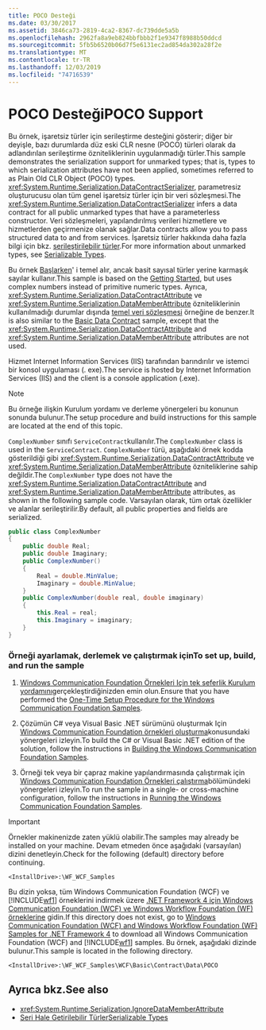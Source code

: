 ```yaml
---
title: POCO Desteği
ms.date: 03/30/2017
ms.assetid: 3846ca73-2819-4ca2-8367-dc739dde5a5b
ms.openlocfilehash: 2962fa8a9eb824bbfbbb2f1e9347f8988b50ddcd
ms.sourcegitcommit: 5fb5b6520b06d7f5e6131ec2ad854da302a28f2e
ms.translationtype: MT
ms.contentlocale: tr-TR
ms.lasthandoff: 12/03/2019
ms.locfileid: "74716539"
---
```

# <a name="poco-support"></a><span data-ttu-id="4670f-102">POCO Desteği</span><span class="sxs-lookup"><span data-stu-id="4670f-102">POCO Support</span></span>
<span data-ttu-id="4670f-103">Bu örnek, işaretsiz türler için serileştirme desteğini gösterir; diğer bir deyişle, bazı durumlarda düz eski CLR nesne (POCO) türleri olarak da adlandırılan serileştirme özniteliklerinin uygulanmadığı türler.</span><span class="sxs-lookup"><span data-stu-id="4670f-103">This sample demonstrates the serialization support for unmarked types; that is, types to which serialization attributes have not been applied, sometimes referred to as Plain Old CLR Object (POCO) types.</span></span> <span data-ttu-id="4670f-104"><xref:System.Runtime.Serialization.DataContractSerializer>, parametresiz oluşturucusu olan tüm genel işaretsiz türler için bir veri sözleşmesi.</span><span class="sxs-lookup"><span data-stu-id="4670f-104">The <xref:System.Runtime.Serialization.DataContractSerializer> infers a data contract for all public unmarked types that have a parameterless constructor.</span></span> <span data-ttu-id="4670f-105">Veri sözleşmeleri, yapılandırılmış verileri hizmetlere ve hizmetlerden geçirmenize olanak sağlar.</span><span class="sxs-lookup"><span data-stu-id="4670f-105">Data contracts allow you to pass structured data to and from services.</span></span> <span data-ttu-id="4670f-106">İşaretsiz türler hakkında daha fazla bilgi için bkz. [serileştirilebilir türler](../../../../docs/framework/wcf/feature-details/serializable-types.md).</span><span class="sxs-lookup"><span data-stu-id="4670f-106">For more information about unmarked types, see [Serializable Types](../../../../docs/framework/wcf/feature-details/serializable-types.md).</span></span>  
  
 <span data-ttu-id="4670f-107">Bu örnek [Başlarken](../../../../docs/framework/wcf/samples/getting-started-sample.md)' i temel alır, ancak basit sayısal türler yerine karmaşık sayılar kullanır.</span><span class="sxs-lookup"><span data-stu-id="4670f-107">This sample is based on the [Getting Started](../../../../docs/framework/wcf/samples/getting-started-sample.md), but uses complex numbers instead of primitive numeric types.</span></span> <span data-ttu-id="4670f-108">Ayrıca, <xref:System.Runtime.Serialization.DataContractAttribute> ve <xref:System.Runtime.Serialization.DataMemberAttribute> özniteliklerinin kullanılmadığı durumlar dışında [temel veri sözleşmesi](../../../../docs/framework/wcf/samples/basic-data-contract.md) örneğine de benzer.</span><span class="sxs-lookup"><span data-stu-id="4670f-108">It is also similar to the [Basic Data Contract](../../../../docs/framework/wcf/samples/basic-data-contract.md) sample, except that the <xref:System.Runtime.Serialization.DataContractAttribute> and <xref:System.Runtime.Serialization.DataMemberAttribute> attributes are not used.</span></span>  
  
 <span data-ttu-id="4670f-109">Hizmet Internet Information Services (IIS) tarafından barındırılır ve istemci bir konsol uygulaması (. exe).</span><span class="sxs-lookup"><span data-stu-id="4670f-109">The service is hosted by Internet Information Services (IIS) and the client is a console application (.exe).</span></span>  
  
> [!NOTE]
> <span data-ttu-id="4670f-110">Bu örneğe ilişkin Kurulum yordamı ve derleme yönergeleri bu konunun sonunda bulunur.</span><span class="sxs-lookup"><span data-stu-id="4670f-110">The setup procedure and build instructions for this sample are located at the end of this topic.</span></span>  
  
 <span data-ttu-id="4670f-111">`ComplexNumber` sınıfı `ServiceContract`kullanılır.</span><span class="sxs-lookup"><span data-stu-id="4670f-111">The `ComplexNumber` class is used in the `ServiceContract`.</span></span> <span data-ttu-id="4670f-112">`ComplexNumber` türü, aşağıdaki örnek kodda gösterildiği gibi <xref:System.Runtime.Serialization.DataContractAttribute> ve <xref:System.Runtime.Serialization.DataMemberAttribute> özniteliklerine sahip değildir.</span><span class="sxs-lookup"><span data-stu-id="4670f-112">The `ComplexNumber` type does not have the <xref:System.Runtime.Serialization.DataContractAttribute> and <xref:System.Runtime.Serialization.DataMemberAttribute> attributes, as shown in the following sample code.</span></span> <span data-ttu-id="4670f-113">Varsayılan olarak, tüm ortak özellikler ve alanlar serileştirilir.</span><span class="sxs-lookup"><span data-stu-id="4670f-113">By default, all public properties and fields are serialized.</span></span>  
  
```csharp
public class ComplexNumber  
{  
    public double Real;  
    public double Imaginary;  
    public ComplexNumber()  
    {  
        Real = double.MinValue;  
        Imaginary = double.MinValue;  
    }  
    public ComplexNumber(double real, double imaginary)  
    {  
        this.Real = real;  
        this.Imaginary = imaginary;  
    }  
}  
```  
  
### <a name="to-set-up-build-and-run-the-sample"></a><span data-ttu-id="4670f-114">Örneği ayarlamak, derlemek ve çalıştırmak için</span><span class="sxs-lookup"><span data-stu-id="4670f-114">To set up, build, and run the sample</span></span>  
  
1. <span data-ttu-id="4670f-115">[Windows Communication Foundation Örnekleri Için tek seferlik Kurulum yordamını](../../../../docs/framework/wcf/samples/one-time-setup-procedure-for-the-wcf-samples.md)gerçekleştirdiğinizden emin olun.</span><span class="sxs-lookup"><span data-stu-id="4670f-115">Ensure that you have performed the [One-Time Setup Procedure for the Windows Communication Foundation Samples](../../../../docs/framework/wcf/samples/one-time-setup-procedure-for-the-wcf-samples.md).</span></span>  
  
2. <span data-ttu-id="4670f-116">Çözümün C# veya Visual Basic .NET sürümünü oluşturmak Için [Windows Communication Foundation örnekleri oluşturma](../../../../docs/framework/wcf/samples/building-the-samples.md)konusundaki yönergeleri izleyin.</span><span class="sxs-lookup"><span data-stu-id="4670f-116">To build the C# or Visual Basic .NET edition of the solution, follow the instructions in [Building the Windows Communication Foundation Samples](../../../../docs/framework/wcf/samples/building-the-samples.md).</span></span>  
  
3. <span data-ttu-id="4670f-117">Örneği tek veya bir çapraz makine yapılandırmasında çalıştırmak için [Windows Communication Foundation Örnekleri çalıştırma](../../../../docs/framework/wcf/samples/running-the-samples.md)bölümündeki yönergeleri izleyin.</span><span class="sxs-lookup"><span data-stu-id="4670f-117">To run the sample in a single- or cross-machine configuration, follow the instructions in [Running the Windows Communication Foundation Samples](../../../../docs/framework/wcf/samples/running-the-samples.md).</span></span>  
  
> [!IMPORTANT]
> <span data-ttu-id="4670f-118">Örnekler makinenizde zaten yüklü olabilir.</span><span class="sxs-lookup"><span data-stu-id="4670f-118">The samples may already be installed on your machine.</span></span> <span data-ttu-id="4670f-119">Devam etmeden önce aşağıdaki (varsayılan) dizini denetleyin.</span><span class="sxs-lookup"><span data-stu-id="4670f-119">Check for the following (default) directory before continuing.</span></span>  
>   
> `<InstallDrive>:\WF_WCF_Samples`  
>   
> <span data-ttu-id="4670f-120">Bu dizin yoksa, tüm Windows Communication Foundation (WCF) ve [!INCLUDE[wf1](../../../../includes/wf1-md.md)] örneklerini indirmek üzere [.NET Framework 4 için Windows Communication Foundation (WCF) ve Windows Workflow Foundation (WF) örneklerine](https://www.microsoft.com/download/details.aspx?id=21459) gidin.</span><span class="sxs-lookup"><span data-stu-id="4670f-120">If this directory does not exist, go to [Windows Communication Foundation (WCF) and Windows Workflow Foundation (WF) Samples for .NET Framework 4](https://www.microsoft.com/download/details.aspx?id=21459) to download all Windows Communication Foundation (WCF) and [!INCLUDE[wf1](../../../../includes/wf1-md.md)] samples.</span></span> <span data-ttu-id="4670f-121">Bu örnek, aşağıdaki dizinde bulunur.</span><span class="sxs-lookup"><span data-stu-id="4670f-121">This sample is located in the following directory.</span></span>  
>   
> `<InstallDrive>:\WF_WCF_Samples\WCF\Basic\Contract\Data\POCO`  
  
## <a name="see-also"></a><span data-ttu-id="4670f-122">Ayrıca bkz.</span><span class="sxs-lookup"><span data-stu-id="4670f-122">See also</span></span>

- <xref:System.Runtime.Serialization.IgnoreDataMemberAttribute>
- [<span data-ttu-id="4670f-123">Seri Hale Getirilebilir Türler</span><span class="sxs-lookup"><span data-stu-id="4670f-123">Serializable Types</span></span>](../../../../docs/framework/wcf/feature-details/serializable-types.md)
